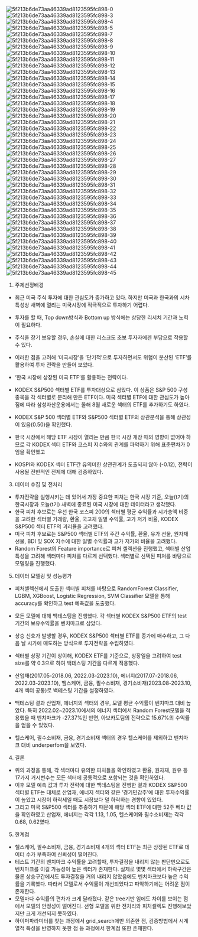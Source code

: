![5f213b6de73aa46339ad8123595fc898-0](https://github.com/gogiri/AvocadoProject/assets/139231430/a9bcce12-dc2e-4446-b157-a6a7191c5fe6)
![5f213b6de73aa46339ad8123595fc898-3](https://github.com/gogiri/AvocadoProject/assets/139231430/ef0b505c-259e-41ab-8947-48892c619844)
![5f213b6de73aa46339ad8123595fc898-4](https://github.com/gogiri/AvocadoProject/assets/139231430/cf55a8a9-29e5-4f4b-89f1-45a6e0f79659)
![5f213b6de73aa46339ad8123595fc898-5](https://github.com/gogiri/AvocadoProject/assets/139231430/48a105f0-6bfc-4152-bc2f-9e8e7c8ab01c)
![5f213b6de73aa46339ad8123595fc898-7](https://github.com/gogiri/AvocadoProject/assets/139231430/70f7f686-66a1-469d-a873-0661ce9c5207)
![5f213b6de73aa46339ad8123595fc898-8](https://github.com/gogiri/AvocadoProject/assets/139231430/b77b1640-3889-4641-999b-60f2c4608a6b)
![5f213b6de73aa46339ad8123595fc898-9](https://github.com/gogiri/AvocadoProject/assets/139231430/51e82c0a-2258-4e90-ade7-b1a5c67d6df2)
![5f213b6de73aa46339ad8123595fc898-10](https://github.com/gogiri/AvocadoProject/assets/139231430/f616b96e-0b00-4cd9-be18-501d737f9e84)
![5f213b6de73aa46339ad8123595fc898-11](https://github.com/gogiri/AvocadoProject/assets/139231430/4b41da0a-aca0-470b-8ed7-c84f6c4201ec)
![5f213b6de73aa46339ad8123595fc898-12](https://github.com/gogiri/AvocadoProject/assets/139231430/e03a63be-75c7-4240-9bb7-02eeac508e3d)
![5f213b6de73aa46339ad8123595fc898-13](https://github.com/gogiri/AvocadoProject/assets/139231430/6e989c26-aee8-4e9e-bc36-a67ead2ca478)
![5f213b6de73aa46339ad8123595fc898-14](https://github.com/gogiri/AvocadoProject/assets/139231430/abd1e400-5113-4de8-a3f7-20e98f9ae625)
![5f213b6de73aa46339ad8123595fc898-15](https://github.com/gogiri/AvocadoProject/assets/139231430/3db84a04-b95d-4ef2-8db4-4ab4fa274b6b)
![5f213b6de73aa46339ad8123595fc898-16](https://github.com/gogiri/AvocadoProject/assets/139231430/8d6e873f-4cc9-4c49-beb7-5ec6e1647eae)
![5f213b6de73aa46339ad8123595fc898-17](https://github.com/gogiri/AvocadoProject/assets/139231430/31e07eac-21ce-49f9-bb99-432cffdac7a1)
![5f213b6de73aa46339ad8123595fc898-18](https://github.com/gogiri/AvocadoProject/assets/139231430/2e153e5c-f2f6-4250-a8ca-7980b26f38b9)
![5f213b6de73aa46339ad8123595fc898-19](https://github.com/gogiri/AvocadoProject/assets/139231430/fc47ff82-e55c-4100-875d-e29427448670)
![5f213b6de73aa46339ad8123595fc898-20](https://github.com/gogiri/AvocadoProject/assets/139231430/5331c05a-f454-4e88-b645-187b309805eb)
![5f213b6de73aa46339ad8123595fc898-21](https://github.com/gogiri/AvocadoProject/assets/139231430/f8be71ac-55a4-472c-9c01-938a2193b7b8)
![5f213b6de73aa46339ad8123595fc898-22](https://github.com/gogiri/AvocadoProject/assets/139231430/c9268268-87be-416b-8336-3a5986d26f17)
![5f213b6de73aa46339ad8123595fc898-23](https://github.com/gogiri/AvocadoProject/assets/139231430/ebd50fb6-5eb0-4e68-9414-817163e37f8e)
![5f213b6de73aa46339ad8123595fc898-24](https://github.com/gogiri/AvocadoProject/assets/139231430/246c153c-5851-4a22-854c-a96a5921a0a8)
![5f213b6de73aa46339ad8123595fc898-25](https://github.com/gogiri/AvocadoProject/assets/139231430/02dd84d5-a927-4ca6-85c1-6f27fbf29ba6)
![5f213b6de73aa46339ad8123595fc898-26](https://github.com/gogiri/AvocadoProject/assets/139231430/f1734a33-59c2-42d9-b663-0a88d8bb80a5)
![5f213b6de73aa46339ad8123595fc898-27](https://github.com/gogiri/AvocadoProject/assets/139231430/01579cf6-2c9f-4734-ba9b-5e71381d56f8)
![5f213b6de73aa46339ad8123595fc898-28](https://github.com/gogiri/AvocadoProject/assets/139231430/3a3535d5-67ba-4812-913d-324dc4da3061)
![5f213b6de73aa46339ad8123595fc898-29](https://github.com/gogiri/AvocadoProject/assets/139231430/8aed0833-8b50-4243-9e5f-1b43b50c0362)
![5f213b6de73aa46339ad8123595fc898-30](https://github.com/gogiri/AvocadoProject/assets/139231430/7c112fae-05f5-474f-aaba-d65e3d20174d)
![5f213b6de73aa46339ad8123595fc898-31](https://github.com/gogiri/AvocadoProject/assets/139231430/241ac7b1-f963-47ef-8a08-514ced27d54c)
![5f213b6de73aa46339ad8123595fc898-32](https://github.com/gogiri/AvocadoProject/assets/139231430/b7307f1c-7b91-4809-9aae-e95173a7fc79)
![5f213b6de73aa46339ad8123595fc898-33](https://github.com/gogiri/AvocadoProject/assets/139231430/a663d59a-3c68-4e1a-92e4-877b6fb0f6ec)
![5f213b6de73aa46339ad8123595fc898-34](https://github.com/gogiri/AvocadoProject/assets/139231430/e4197484-9c37-4899-9412-09323cad1b1e)
![5f213b6de73aa46339ad8123595fc898-35](https://github.com/gogiri/AvocadoProject/assets/139231430/ab35483d-8579-40f9-b8e6-3f5d56712e86)
![5f213b6de73aa46339ad8123595fc898-36](https://github.com/gogiri/AvocadoProject/assets/139231430/ce334481-9551-4463-ba6d-21d797142374)
![5f213b6de73aa46339ad8123595fc898-37](https://github.com/gogiri/AvocadoProject/assets/139231430/81f96b2c-65f0-4aea-8b26-65f1a208132a)
![5f213b6de73aa46339ad8123595fc898-38](https://github.com/gogiri/AvocadoProject/assets/139231430/2ddaec5b-02d1-46ac-9101-c5828a63f301)
![5f213b6de73aa46339ad8123595fc898-39](https://github.com/gogiri/AvocadoProject/assets/139231430/c0fc5944-6f8f-4ea4-b3cf-8c8058da34bf)
![5f213b6de73aa46339ad8123595fc898-40](https://github.com/gogiri/AvocadoProject/assets/139231430/b829c8ec-a40f-4930-8fd0-696f1a0a81f5)
![5f213b6de73aa46339ad8123595fc898-41](https://github.com/gogiri/AvocadoProject/assets/139231430/34d0cb01-54dd-438c-9050-193fef1c2e62)
![5f213b6de73aa46339ad8123595fc898-42](https://github.com/gogiri/AvocadoProject/assets/139231430/870a22f5-7dee-4bee-aa4e-06009561a123)
![5f213b6de73aa46339ad8123595fc898-43](https://github.com/gogiri/AvocadoProject/assets/139231430/3ab4455a-960a-4f9c-8ab3-cac806f21d59)
![5f213b6de73aa46339ad8123595fc898-44](https://github.com/gogiri/AvocadoProject/assets/139231430/2f3e1480-ed3d-4592-a5be-347f8ae13c14)
![5f213b6de73aa46339ad8123595fc898-45](https://github.com/gogiri/AvocadoProject/assets/139231430/62cc8a3e-0071-49c4-8cf3-4bb737e5d5ff)

1. 주제선정배경
- 최근 미국 주식 투자에 대한 관심도가 증가하고 있다. 하지만 미국과 한국과의 시차 특성상 새벽에 열리는 미국시장에 적극적으로 투자하기 어렵다.
- 투자를 할 때, Top down방식과 Bottom up 방식에는 상당한 리서치 기간과 노력이 필요하다.
- 주식을 장기 보유할 경우, 손실에 대한 리스크도 초보 투자자에겐 부담으로 작용할 수 있다.

- 이러한 점을 고려해 ‘미국시장’을 ‘단기적’으로 투자하면서도 위험이 분산된 ‘ETF’를 활용하여 투자 전략을 만들어 보았다.
- ‘한국 시장에 상장된 미국 ETF’를 활용하는 전략이다.
- KODEX S&P500 섹터별 ETF를 투자대상으로 삼았다. 이 상품은 S&P 500 구성종목을 각 섹터별로 분리해 만든 ETF이다.
  미국 섹터별 ETF에 대한 관심도가 높아짐에 따라 삼성자산운용에서는 올해 8월 새로운 섹터의 ETF를 추가하기도 하였다. 

- KODEX S&P 500 섹터별 ETF와 S&P500 섹터별 ETF의 상관분석을 통해 상관성이 있음(0.50)을 확인했다.
- 한국 시장에서 해당 ETF 시장이 열리는 만큼 한국 시장 개장 때의 영향이 없어야 하므로 각 KODEX 섹터 ETF와 코스피 지수와의 관계를 파악하기 위해 표준편차가 0임을 확인했고
- KOSPI와 KODEX 섹터 ETF간 유의미한 상관관계가 도출되지 않아 (-0.12), 전략이 사용될 전반적인 전제에 대해 검증하였다.

3. 데이터 수집 및 전처리
- 투자전략을 실행시키는 데 있어서 가장 중요한 피처는 한국 시장 기준, 오늘(t기)의 한국시장과 오늘(t기) 새벽에 종료된 미국 시장에 대한 데이터라고 생각했다.
- 한국 피처 후보로는 우선 한국 코스피 200의 섹터별 평균 수익률과 시가총액 비중을 고려한 섹터별 거래량, 환율, 국고채 일별 수익률, 고가 저가 비율, KODEX S&P500 섹터 ETF의 괴리율을 고려했다.
- 미국 피처 후보로는 S&P500 섹터별 ETF의 주간 수익률, 환율, 유가 선물, 원자재 선물, BDI 및 SOX 지수에 대한 일별 수익률과 고가 저가의 비율을 고려했다. 
- Random Forest의 Feature importance로 피처 셀렉션을 진행했고, 섹터별 산업 특성을 고려해 섹터마다 피처를 다르게 선택했다. 섹터별로 선택된 피처를 바탕으로 모델링을 진행했다.

5. 데이터 모델링 및 성능평가
- 피처셀렉션에서 도출한 섹터별 피처를 바탕으로 RandomForest Classifier, LGBM, XGBoost, Logistic Regression, SVM Classifier 모델을 통해 accuracy를 확인하고 test 예측값을 도출했다.
- 모든 모델에 대해 백테스팅을 진행했다. 각 섹터별 KODEX S&P500 ETF의 test 기간의 보유수익률을 벤치마크로 삼았다.
- 상승 신호가 발생할 경우, KODEX S&P500 섹터별 ETF를 종가에 매수하고, 그 다음 날 시가에 매도하는 방식으로 투자전략을 수립하였다.
- 섹터별 상장 기간이 상이해, KODEX ETF를 기준으로, 상장일을 고려하여 test size를 약 0.3으로 하여 백테스팅 기간을 다르게 적용했다.
- 산업재(2017.05-2018.06, 2022.03-2023.10), 에너지(2017.07-2018.06, 2022.03-2023.10), 헬스케어, 금융, 필수소비재, 경기소비재(2023.08-2023.10, 4개 섹터 공통)로 백테스팅 기간을 설정하였다.

- 백테스팅 결과 산업재, 에너지의 섹터의 경우, 모델 평균 수익률이 벤치마크 대비 높았다. 특히 2022.02~2023.10에서의 에너지 섹터에서 Random Forest모델을 적용했을 때 벤치마크가 -27.37%인 반면, 아보카도팀의 전략으로 15.67%의 수익률을 얻을 수 있었다.
- 헬스케어, 필수소비재, 금융, 경기소비재 섹터의 경우 헬스케어를 제외하고 벤치마크 대비 underperfom을 보였다.

4. 결론
- 위의 과정을 통해, 각 섹터마다 유의한 피처들을 확인하였고 환율, 원자재, 원유 등 17가지 거시변수는 모든 섹터에 공통적으로 포함되는 것을 확인하였다.
- 이후 모델 예측 값과 투자 전략에 대한 백테스팅을 진행한 결과 KODEX S&P500 섹터별 ETF는 대체로 산업재, 에너지 섹터와 같은 ‘경기민감주’에 대한 투자수익률이 높았고 시장이 하락세일 때도 시장보다 덜 하락하는 경향이 있었다.
- 그리고 미국 S&P500 섹터를 추종하기 때문에 해당 섹터 ETF에 대한 52주 베타 값을 확인하였고 산업재, 에너지는 각각 1.13, 1.05, 헬스케어와 필수소비재는 각각 0.68, 0.62였다.

5. 한계점
- 헬스케어, 필수소비재, 금융, 경기소비재 4개의 섹터 ETF는 최근 상장된 ETF로 데이터 수가 부족하여 신뢰성이 떨어진다.
- 테스트 기간의 벤치마크 수익률을 고려할때, 투자결정을 내리지 않는 판단만으로도 벤치마크를 이길 가능성이 높은 섹터가 존재한다.
  실제로 몇몇 섹터에서 하락구간은 물론 상승구간에서도 투자결정을 거의 내리지 않았음에도 벤치마크보다 높은 수익률을 기록했다.
  따라서 모델로서 수익률이 개선되었다고 파악하기에는 어려운 점이 존재한다.
- 모델마다 수익률의 편차가 크게 달라졌다. 같은 tree기반 임에도 차이를 보이는 점에서 모델의 안정성이 떨어진다. 선형 모델을 위한 전처리와 피처셀렉도 진행해보았지만 크게 개선되지 못하였다.
- 하이퍼파라미터를 찾는 과정에서 grid_search에만 의존한 점, 검증방법에서 시계열적 특성을 반영하지 못한 점 등 과정에서 한계점 또한 존재한다.
